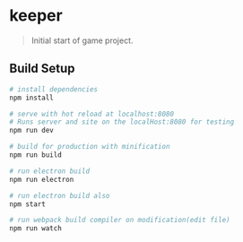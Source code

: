 # keeper

> Initial start of game project.

## Build Setup

``` bash
# install dependencies
npm install

# serve with hot reload at localhost:8080
# Runs server and site on the localHost:8080 for testing
npm run dev

# build for production with minification
npm run build

# run electron build
npm run electron

# run electron build also
npm start

# run webpack build compiler on modification(edit file)
npm run watch
```
